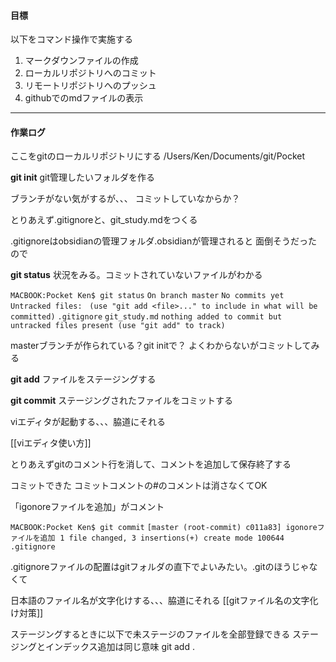 
#### 目標
以下をコマンド操作で実施する
1. マークダウンファイルの作成
2. ローカルリポジトリへのコミット
3. リモートリポジトリへのプッシュ
4. githubでのmdファイルの表示

***
#### 作業ログ

ここをgitのローカルリポジトリにする
/Users/Ken/Documents/git/Pocket

**git init**
git管理したいフォルダを作る

ブランチがない気がするが、、、
コミットしていなからか？

とりあえず.gitignoreと、git_study.mdをつくる

.gitignoreはobsidianの管理フォルダ.obsidianが管理されると
面倒そうだったので

**git status**
状況をみる。コミットされていないファイルがわかる

`MACBOOK:Pocket Ken$ git status`
`On branch master`
`No commits yet`
`Untracked files:`
  `(use "git add <file>..." to include in what will be committed)`
`.gitignore`
`git_study.md`
`nothing added to commit but untracked files present (use "git add" to track)`

masterブランチが作られている？git initで？
よくわからないがコミットしてみる

**git add**
ファイルをステージングする

**git commit**
ステージングされたファイルをコミットする

viエディタが起動する、、、脇道にそれる

[[viエディタ使い方]]

とりあえずgitのコメント行を消して、コメントを追加して保存終了する

コミットできた
コミットコメントの#のコメントは消さなくてOK

「igonoreファイルを追加」がコメント

`MACBOOK:Pocket Ken$ git commit`
`[master (root-commit) c011a83] igonoreファイルを追加`
 `1 file changed, 3 insertions(+)`
 `create mode 100644 .gitignore`

.gitignoreファイルの配置はgitフォルダの直下でよいみたい。.gitのほうじゃなくて

日本語のファイル名が文字化けする、、、脇道にそれる
[[gitファイル名の文字化け対策]]

ステージングするときに以下で未ステージのファイルを全部登録できる
ステージングとインデックス追加は同じ意味
git add .

